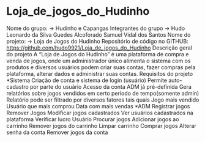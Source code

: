 # Loja_de_jogos_do_Hudinho


Nome do grupo: 
-> Hudinho e Capangas
Integrantes do grupo
-> 
Hudo Leonardo da Silva Guedes Alcoforado
Samuel Vidal dos Santos
Nome do projeto: 
-> Loja de Jogos do Hudinho
Repositório de código no GITHUB:
https://github.com/hudo9921/Loja_de_jogos_do_Hudinho
Descrição geral do projeto 
A “Loja de Jogos do Hudinho” é uma plataforma de compra e venda de jogos, onde um administrador único alimenta o sistema com os produtos e diversos usuários podem criar suas contas, fazer compras pela plataforma, alterar dados e administrar suas contas.
Requisitos do projeto
	*Sistema
Criação de conta e sistema de login (usuário)
Permite auto-cadastro por parte do usuário
Acesso da conta ADM já pré-definida
Gera relatórios sobre jogos vendidos em certo período de tempo(somente admin)
Relatório pode ser filtrado por diversos fatores tais quais
Jogo mais vendido
Usuário que mais comprou
Data com mais vendas
	*ADM
Registrar jogos
Remover Jogos
Modificar jogos cadastrados
Ver usuários cadastrados na plataforma
Verificar lucro
Usuário
Procurar jogos
Adicionar jogos ao carrinho
Remover jogos do carrinho
Limpar carrinho
Comprar jogos
Alterar senha da conta
Remover jogos da conta


